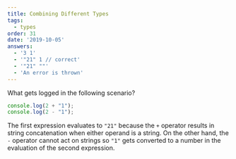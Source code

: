 ```yaml
---
title: Combining Different Types
tags:
  - types
order: 31
date: '2019-10-05'
answers:
  - '3 1'
  - '"21" 1 // correct'
  - '"21" ""'
  - 'An error is thrown'
---
```


What gets logged in the following scenario?

```javascript
console.log(2 + "1");
console.log(2 - "1");
```

<!-- explanation -->

The first expression evaluates to `"21"` because the `+` operator results in string concatenation when either operand is a string. On the other hand, the `-` operator cannot act on strings so `"1"` gets converted to a number in the evaluation of the second expression.
